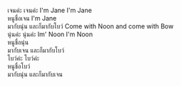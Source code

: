 เจนค่ะ เจนค่ะ I'm Jane I'm Jane  
หนูชื่อเจน I'm Jane  
มากับนุ่น และก็มากับโบว์ Come with Noon and come with Bow  
นุ่นค่ะ นุ่นค่ะ Im' Noon I'm Noon  
หนูชื่อนุ่น  
มากับเจน และก็มากับโบว์  
โบว์ค่ะ โบว์ค่ะ  
หนูชื่อโบว์  
มากับนุ่น และก็มากับเจน  
